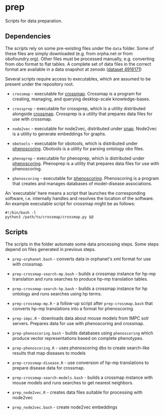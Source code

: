 # prep

Scripts for data preparation. 


## Dependencies 

The scripts rely on some pre-existing files under the `data` folder. Some of
these files are simply downloaded (e.g. from orpha.net or from obofoundry.org). 
Other files must be processed manually, e.g. converting from obo format to
flat tables. A complete set of data files in the correct format are available
in a data snapshot at zenodo ([dataset 4916171](https://zenodo.org/record/4916171))

Several scripts require access to executables, which are assumed to be present 
under the repository root. 

- `crossmap` - executable for [crossmap](https://github.com/tkonopka/crossmap). 
  Crossmap is a program for creating, managing, and querying desktop-scale
  knowledge-bases.

- `crossprep` - executable for crossprep, which is a utility distributed 
  alongside [crossmap](https://github.com/tkonopka/crossmap). Crossprep is a 
  utility that prepares data files for use with crossmap.
  
- `node2vec` - executable for node2vec, distributed under 
  [snap](https://github.com/snap-stanford/snap). Node2vec is a utility to 
  generate embeddings for graphs.

- `obotools` - executable for obotools, which is distributed under 
  [phenoscoring](https://github.com/tkonopka/phenoscoring). Obotools is a
  utility for parsing ontology obo files.

- `phenoprep` - executable for phenoprep, which is distributed under 
  [phenoscoring](https://github.com/tkonopka/phenoscoring). Phenoprep is a 
  utility that prepares data files for use with phenoscoring.

- `phenoscoring` - executable for 
  [phenoscoring](https://github.com/tkonopka/phenoscoring). Phenoscoring
  is a program that creates and manages databases of model-disease 
  associations.

An 'executable' here means a script that launches the corresponding software, 
i.e. internally handles and resolves the location of the software. An example 
executable script for crossmap might be as follows:

```
#!/bin/bash -l
python3 /path/to/crossmap/crossmap.py $@
```


## Scripts

The scripts in the folder automate some data processing steps. Some steps depend
on files generated in previous steps.

- `prep-orphanet.bash` - converts data in orphanet's xml format for use with 
  crossmap.

- `prep-crossmap-search-mp.bash` - builds a crossmap instance for hp-mp 
  translation and runs searches to produce hp-mp translation tables.

- `prep-crossmap-search-hp.bash` - builds a crossmap instance for hp ontology
  and runs searches using hp terms.

- `prep-crossmap-mp.R` - a follow-up script after `prep-crossmap.bash` that 
  converts hp-mp translations into a format for phenoscoring.

- `prep-impc.R` - downloads data about mouse models from IMPC solr servers.
  Prepares data for use with phenoscoring and crossmap.
  
- `prep-phenoscoring.bash` - builds databases using `phenoscoring` which 
  produce vector representations based on complete phenotypes.

- `prep-phenoscoring.R` - uses phenoscoring dbs to create search-like results
  that map diseases to models

- `prep-crossmap-disease.R` - use conversion of hp-mp translations to prepare
  disease data for crossmap.

- `prep-crossmap-search-models.bash` - builds a crossmap instance with mouse
  models and runs searches to get nearest neighbors.
  
- `prep_node2vec.R` - creates data files suitable for processing with node2vec

- `prep_node2vec.bash` - create node2vec embeddings

